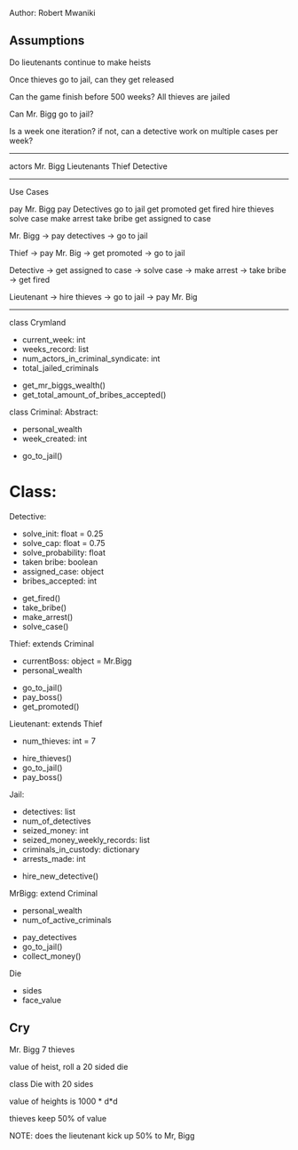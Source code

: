 Author: Robert Mwaniki


## Assumptions
Do lieutenants continue to make heists

Once thieves go to jail, can they get released

Can the game finish before 500 weeks? All thieves are jailed

Can Mr. Bigg go to jail?

Is a week one iteration?
if not, can a detective work on multiple cases per week?

---
actors
Mr. Bigg
Lieutenants
Thief
Detective

---
Use Cases 

pay Mr. Bigg
pay Detectives
go to jail 
get promoted
get fired
hire thieves
solve case
make arrest
take bribe
get assigned to case

Mr. Bigg    -> pay detectives
            -> go to jail

Thief       -> pay Mr. Big
            -> get promoted
            -> go to jail

Detective   -> get assigned to case
            -> solve case
            -> make arrest
            -> take bribe 
            -> get fired

Lieutenant  -> hire thieves
            -> go to jail
            -> pay Mr. Big

---
class Crymland
 - current_week: int
 - weeks_record: list
 - num_actors_in_criminal_syndicate: int
 - total_jailed_criminals
 + get_mr_biggs_wealth()
 + get_total_amount_of_bribes_accepted()



class Criminal: Abstract:
- personal_wealth
- week_created: int
+ go_to_jail()



# Class:
Detective:
 - solve_init: float = 0.25
 - solve_cap: float = 0.75
 - solve_probability: float 
 - taken bribe: boolean 
 - assigned_case: object 
 - bribes_accepted: int
 + get_fired()
 + take_bribe()
 + make_arrest()
 + solve_case()

Thief: extends Criminal
 - currentBoss: object = Mr.Bigg
 - personal_wealth
 + go_to_jail()
 + pay_boss()
 + get_promoted()


Lieutenant: extends Thief
 - num_thieves: int = 7

 + hire_thieves()
 + go_to_jail()
 + pay_boss()


Jail: 
- detectives: list 
- num_of_detectives
- seized_money: int
- seized_money_weekly_records: list
- criminals_in_custody: dictionary
- arrests_made: int
+ hire_new_detective()

MrBigg: extend Criminal
- personal_wealth
- num_of_active_criminals
+ pay_detectives
+ go_to_jail()
+ collect_money()

Die
- sides
- face_value










Cry
----
Mr. Bigg 
7 thieves

value of heist, roll a 20 sided die

class Die with 20 sides

value of heights is 1000 * d*d

thieves keep 50% of value

NOTE: does the lieutenant kick up 50% to Mr, Bigg
